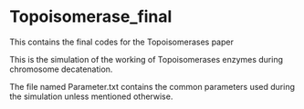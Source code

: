 # Topoisomerase_final
This contains the final codes for the Topoisomerases paper

This is the simulation of the working of Topoisomerases enzymes during chromosome decatenation.

The file named Parameter.txt contains the common parameters used during the simulation unless mentioned otherwise.
